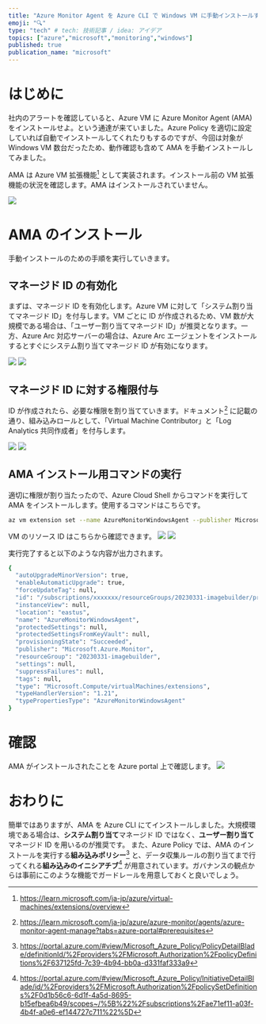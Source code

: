 ```yaml
---
title: "Azure Monitor Agent を Azure CLI で Windows VM に手動インストールする"
emoji: "🔍"
type: "tech" # tech: 技術記事 / idea: アイデア
topics: ["azure","microsoft","monitoring","windows"]
published: true
publication_name: "microsoft"
---
```


# はじめに
社内のアラートを確認していると、Azure VM に Azure Monitor Agent (AMA) をインストールせよ。という通達が来ていました。Azure Policy を適切に設定していれば自動でインストールしてくれたりもするのですが、今回は対象が Windows VM 数台だったため、動作確認も含めて AMA を手動インストールしてみました。

AMA は Azure VM 拡張機能[^1] として実装されます。インストール前の VM 拡張機能の状況を確認します。AMA はインストールされていません。

[^1]:https://learn.microsoft.com/ja-jp/azure/virtual-machines/extensions/overview

![](/images/20240105-azure-monitor-agent-install/01.png)

# AMA のインストール
手動インストールのための手順を実行していきます。

## マネージド ID の有効化
まずは、マネージド ID を有効化します。Azure VM に対して「システム割り当てマネージド ID」を付与します。VM ごとに ID が作成されるため、VM 数が大規模である場合は、「ユーザー割り当てマネージド ID」が推奨となります。一方、Azure Arc 対応サーバーの場合は、Azure Arc エージェントをインストールするとすぐにシステム割り当てマネージド ID が有効になります。

![](/images/20240105-azure-monitor-agent-install/02.png)
![](/images/20240105-azure-monitor-agent-install/03.png)


## マネージド ID に対する権限付与
ID が作成されたら、必要な権限を割り当てていきます。ドキュメント[^2] に記載の通り、組み込みロールとして、「Virtual Machine Contributor」と「Log Analytics 共同作成者」を付与します。

[^2]:https://learn.microsoft.com/ja-jp/azure/azure-monitor/agents/azure-monitor-agent-manage?tabs=azure-portal#prerequisites

![](/images/20240105-azure-monitor-agent-install/04.png)
![](/images/20240105-azure-monitor-agent-install/05.png)

## AMA インストール用コマンドの実行
適切に権限が割り当たったので、Azure Cloud Shell からコマンドを実行してAMA をインストールします。使用するコマンドはこちらです。

```bash
az vm extension set --name AzureMonitorWindowsAgent --publisher Microsoft.Azure.Monitor --ids <vm-resource-id> --enable-auto-upgrade true
```
VM のリソース ID はこちらから確認できます。
![](/images/20240105-azure-monitor-agent-install/06.png)
![](/images/20240105-azure-monitor-agent-install/07.png)

実行完了すると以下のような内容が出力されます。

```bash
{
  "autoUpgradeMinorVersion": true,
  "enableAutomaticUpgrade": true,
  "forceUpdateTag": null,
  "id": "/subscriptions/xxxxxxx/resourceGroups/20230331-imagebuilder/providers/Microsoft.Compute/virtualMachines/win11single/extensions/AzureMonitorWindowsAgent",
  "instanceView": null,
  "location": "eastus",
  "name": "AzureMonitorWindowsAgent",
  "protectedSettings": null,
  "protectedSettingsFromKeyVault": null,
  "provisioningState": "Succeeded",
  "publisher": "Microsoft.Azure.Monitor",
  "resourceGroup": "20230331-imagebuilder",
  "settings": null,
  "suppressFailures": null,
  "tags": null,
  "type": "Microsoft.Compute/virtualMachines/extensions",
  "typeHandlerVersion": "1.21",
  "typePropertiesType": "AzureMonitorWindowsAgent"
}
```

# 確認
AMA がインストールされたことを Azure portal 上で確認します。
![](/images/20240105-azure-monitor-agent-install/08.png)

# おわりに
簡単ではありますが、AMA を Azure CLI にてインストールしました。大規模環境である場合は、**システム割り当て**マネージド ID ではなく、**ユーザー割り当て**マネージド ID を用いるのが推奨です。
また、Azure Policy では、AMA のインストールを実行する**組み込みポリシー**[^3] と、データ収集ルールの割り当てまで行ってくれる**組み込みのイニシアチブ**[^4] が用意されています。ガバナンスの観点からは事前にこのような機能でガードレールを用意しておくと良いでしょう。
[^3]:https://portal.azure.com/#view/Microsoft_Azure_Policy/PolicyDetailBlade/definitionId/%2Fproviders%2FMicrosoft.Authorization%2FpolicyDefinitions%2F637125fd-7c39-4b94-bb0a-d331faf333a9
[^4]:https://portal.azure.com/#view/Microsoft_Azure_Policy/InitiativeDetailBlade/id/%2Fproviders%2FMicrosoft.Authorization%2FpolicySetDefinitions%2F0d1b56c6-6d1f-4a5d-8695-b15efbea6b49/scopes~/%5B%22%2Fsubscriptions%2Fae71ef11-a03f-4b4f-a0e6-ef144727c711%22%5D